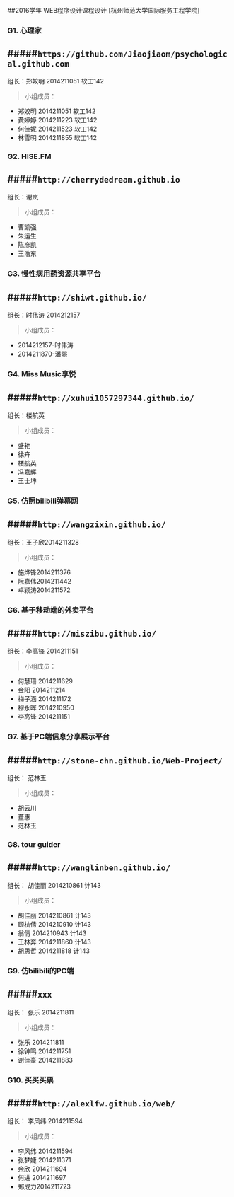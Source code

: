 ##2016学年 WEB程序设计课程设计 [杭州师范大学国际服务工程学院]

### G1. 心理家 
#####```https://github.com/Jiaojiaom/psychological.github.com```
---
组长：郑姣明 2014211051 软工142
> 小组成员：

- 郑姣明 2014211051 软工142  
- 黄婷婷 2014211223 软工142  
- 何佳妮 2014211523 软工142  
- 林雪明 2014211855 软工142  

### G2. HISE.FM  
#####```http://cherrydedream.github.io```
---
组长：谢岚  
> 小组成员：

- 曹凯强   
- 朱运生   
- 陈彦凯   
- 王浩东   

### G3. 慢性病用药资源共享平台   
#####```http://shiwt.github.io/```
---
组长：时伟涛 2014212157  
> 小组成员：

- 2014212157-时伟涛  
- 2014211870-潘熙  

### G4. Miss Music享悦   
#####```http://xuhui1057297344.github.io/```
---
组长：楼航英  
> 小组成员：

- 盛艳
- 徐卉
- 楼航英
- 冯嘉辉
- 王士坤

### G5. 仿照bilibili弹幕网 
#####```http://wangzixin.github.io/```
---
组长：王子欣2014211328 
> 小组成员：

- 施烨锋2014211376  
- 阮嘉伟2014211442   
- 卓颖涛2014211572  

### G6. 基于移动端的外卖平台 
#####```http://miszibu.github.io/```
---
组长：李高锋  2014211151  
> 小组成员：

- 何慧珊  2014211629
- 金阳    2014211214
- 梅子涵  2014211172
- 穆永晖  2014210950
- 李高锋  2014211151

### G7. 基于PC端信息分享展示平台 
#####```http://stone-chn.github.io/Web-Project/```
---
组长： 范林玉   
> 小组成员：

- 胡云川
- 董惠
- 范林玉

### G8. tour guider 
#####```http://wanglinben.github.io/```
---
组长： 胡佳丽 2014210861 计143    
> 小组成员：

- 胡佳丽 2014210861 计143 
- 顾杭倩 2014210910 计143 
- 翁倩 2014210943 计143 
- 王林奔 2014211860 计143 
- 胡思哲 2014211818 计143

### G9. 仿bilibili的PC端 
#####```xxx```
---
组长： 张乐  2014211811
> 小组成员：

- 张乐 2014211811
- 徐钟鸣 2014211751
- 谢佳豪 2014211883

### G10. 买买买票 
#####```http://alexlfw.github.io/web/```
---
组长： 李风纬  2014211594
> 小组成员：

- 李风纬 2014211594 
- 张梦婕  2014211371
- 余欣 2014211694
- 何进 2014211697
- 郑成力2014211723
